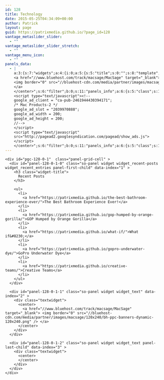 ```yaml
---
id: 128
title: Technology
date: 2015-05-25T04:34:09+00:00
author: Patrick
layout: page
guid: https://patrixmedia.github.io/?page_id=128
vantage_metaslider_slider:
  - ""
vantage_metaslider_slider_stretch:
  - ""
vantage_menu_icon:
  - ""
panels_data:
  - |
    a:3:{s:7:"widgets";a:4:{i:0;a:5:{s:5:"title";s:0:"";s:8:"template";s:8:"loop.php";s:5:"posts";s:99:"post_type=post&tax_query=category:tech&orderby=date&order=DESC&posts_per_page=3&sticky=&additional=";s:4:"more";b:0;s:11:"panels_info";a:6:{s:5:"class";s:34:"SiteOrigin_Panels_Widgets_PostLoop";s:3:"raw";b:0;s:4:"grid";i:0;s:4:"cell";i:0;s:2:"id";i:0;s:5:"style";a:1:{s:18:"background_display";s:4:"tile";}}}i:1;a:4:{s:5:"title";s:0:"";s:6:"number";i:5;s:9:"show_date";b:0;s:11:"panels_info";a:5:{s:5:"class";s:22:"WP_Widget_Recent_Posts";s:3:"raw";b:0;s:4:"grid";i:0;s:4:"cell";i:1;s:2:"id";i:1;}}i:2;a:4:{s:5:"title";s:0:"";s:4:"text";s:253:"<center>
    <a href="//www.bluehost.com/track/macsage/MacSage" target="_blank">
    <img border="0" src="//bluehost-cdn.com/media/partner/images/macsage/120x240/bh-ppc-banners-dynamic-120x240.png">
    </a>
    </center>";s:6:"filter";b:0;s:11:"panels_info";a:6:{s:5:"class";s:14:"WP_Widget_Text";s:3:"raw";b:0;s:4:"grid";i:0;s:4:"cell";i:1;s:2:"id";i:2;s:5:"style";a:1:{s:18:"background_display";s:4:"tile";}}}i:3;a:4:{s:5:"title";s:0:"";s:4:"text";s:319:"<center>
    <script type="text/javascript"><!--
    google_ad_client = "ca-pub-2461944430394171";
    /* Mac Products-2 */
    google_ad_slot = "2039970888";
    google_ad_width = 200;
    google_ad_height = 200;
    //-->
    </script>
    <script type="text/javascript"
    src="http://pagead2.googlesyndication.com/pagead/show_ads.js">
    </script>
    </center>";s:6:"filter";b:0;s:11:"panels_info";a:6:{s:5:"class";s:14:"WP_Widget_Text";s:3:"raw";b:0;s:4:"grid";i:0;s:4:"cell";i:1;s:2:"id";i:3;s:5:"style";a:1:{s:18:"background_display";s:4:"tile";}}}}s:5:"grids";a:1:{i:0;a:2:{s:5:"cells";i:2;s:5:"style";a:0:{}}}s:10:"grid_cells";a:2:{i:0;a:2:{s:4:"grid";i:0;s:6:"weight";d:0.67030965391621;}i:1;a:2:{s:4:"grid";i:0;s:6:"weight";d:0.32969034608379;}}}
---
```

<div id="pl-128"  class="panel-layout" >
  <div id="pg-128-0"  class="panel-grid panel-no-style" >
    <div id="pgc-128-0-0"  class="panel-grid-cell" >
    </div>
    
    <div id="pgc-128-0-1"  class="panel-grid-cell" >
      <div id="panel-128-0-1-0" class="so-panel widget widget_recent-posts widget_recent_entries panel-first-child" data-index="1" >
        <h3 class="widget-title">
          Recent Posts
        </h3>
        
        <ul>
          <li>
            <a href="https://patrixmedia.github.io/the-best-bathroom-experience-ever/">The Best Bathroom Experience Ever!</a>
          </li>
          <li>
            <a href="https://patrixmedia.github.io/gop-humped-by-orange-gorilla/">GOP Humped by Orange Gorilla</a>
          </li>
          <li>
            <a href="https://patrixmedia.github.io/what-if/">What if&#8230;</a>
          </li>
          <li>
            <a href="https://patrixmedia.github.io/gopro-underwater-dye/">GoPro Underwater Dye</a>
          </li>
          <li>
            <a href="https://patrixmedia.github.io/creative-teams/">Creative Teams</a>
          </li>
        </ul>
      </div>
      
      <div id="panel-128-0-1-1" class="so-panel widget widget_text" data-index="2" >
        <div class="textwidget">
          <center>
            <a href="//www.bluehost.com/track/macsage/MacSage" target="_blank"> <img border="0" src="//bluehost-cdn.com/media/partner/images/macsage/120x240/bh-ppc-banners-dynamic-120x240.png" /> </a>
          </center>
        </div>
      </div>
      
      <div id="panel-128-0-1-2" class="so-panel widget widget_text panel-last-child" data-index="3" >
        <div class="textwidget">
          <center>
          </center>
        </div>
      </div>
    </div>
  </div>
</div>
